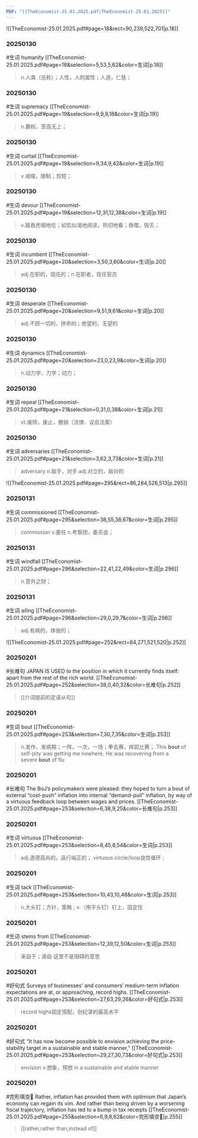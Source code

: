 ```yaml
---
PDF: "[[TheEconomist-25.01.2025.pdf|TheEconomist-25.01.2025]]"
---
```


![[TheEconomist-25.01.2025.pdf#page=18&rect=90,239,522,701|p.18]]


### 20250130
#生词 humanity 
[[TheEconomist-25.01.2025.pdf#page=18&selection=5,53,5,62&color=生词|p.18]]
>n.人类（总称）；人性，人的属性；人道，仁慈；

### 20250130
#生词 supremacy
[[TheEconomist-25.01.2025.pdf#page=19&selection=9,9,9,18&color=生词|p.19]]
>n.霸权，至高无上；

### 20250130
#生词  curtail
[[TheEconomist-25.01.2025.pdf#page=19&selection=9,34,9,42&color=生词|p.19]]
>v.减缩，限制；剪短；

### 20250130
#生词 devour 
[[TheEconomist-25.01.2025.pdf#page=19&selection=12,31,12,38&color=生词|p.19]]
>v.狼吞虎咽地吃；如饥似渴地阅读，热切地看；吞噬，毁灭；

### 20250130
#生词 incumbent 
[[TheEconomist-25.01.2025.pdf#page=20&selection=3,50,3,60&color=生词|p.20]]
>adj.在职的，现任的；n.在职者，现任官员

### 20250130
#生词 desperate 
[[TheEconomist-25.01.2025.pdf#page=20&selection=9,51,9,61&color=生词|p.20]]
>adj.不顾一切的，拼命的；绝望的，无望的

### 20250130
#生词 dynamics 
[[TheEconomist-25.01.2025.pdf#page=20&selection=23,0,23,9&color=生词|p.20]]
>n.动力学，力学；动力；

### 20250130
#生词 repeal 
[[TheEconomist-25.01.2025.pdf#page=21&selection=0,31,0,38&color=生词|p.21]]
>vt.废除，废止，撤销（法律、议会法案）

### 20250130
#生词 adversaries
[[TheEconomist-25.01.2025.pdf#page=21&selection=3,62,3,73&color=生词|p.21]]
>adversary
> n.敌手，对手
> adj.对立的，敌对的

![[TheEconomist-25.01.2025.pdf#page=295&rect=86,284,526,513|p.295]]

### 20250131
#生词 commissioned
[[TheEconomist-25.01.2025.pdf#page=295&selection=38,55,38,67&color=生词|p.295]]
>commission
>v.委任
>n.考察团，委员会；

### 20250131
#生词 windfall
[[TheEconomist-25.01.2025.pdf#page=296&selection=22,41,22,49&color=生词|p.296]]
>n.意外之财；

### 20250131
#生词 ailing 
[[TheEconomist-25.01.2025.pdf#page=296&selection=29,0,29,7&color=生词|p.296]]
>adj.有病的，体弱的；

![[TheEconomist-25.01.2025.pdf#page=252&rect=84,271,521,520|p.252]]

### 20250201
#长难句 JAPAN IS USED to the position in which it currently finds itself: apart from the rest of the rich world.
[[TheEconomist-25.01.2025.pdf#page=252&selection=38,0,40,32&color=长难句|p.252]]
>[[介词提前的定语从句]]


### 20250201
#生词 bout 
[[TheEconomist-25.01.2025.pdf#page=253&selection=7,30,7,35&color=生词|p.253]]
>n.发作，发病期；一阵，一次，一场；拳击赛，摔跤比赛；
>This **bout** of self-pity was getting me nowhere.
>He was recovering from a severe **bout** of flu

### 20250201
#长难句  The BoJ’s policymakers were pleased: they hoped to turn a bout of external “cost-push” inflation into internal “demand-pull” inflation, by way of a virtuous feedback loop between wages and prices.
[[TheEconomist-25.01.2025.pdf#page=253&selection=6,38,9,25&color=长难句|p.253]]
>

### 20250201
#生词  virtuous
[[TheEconomist-25.01.2025.pdf#page=253&selection=8,45,8,54&color=生词|p.253]]
>adj.道德高尚的，品行端正的；
>virtuous circle/loop良性循环 ;

### 20250201
#生词  tack
[[TheEconomist-25.01.2025.pdf#page=253&selection=10,43,10,48&color=生词|p.253]]
>n.大头钉；方针，策略  ;
>v.（用平头钉）钉上，固定住

### 20250201
#生词 stems from 
[[TheEconomist-25.01.2025.pdf#page=253&selection=12,39,12,50&color=生词|p.253]]
>来自于；源自
>这里不是阻碍的意思

### 20250201
#好句式  Surveys of businesses’ and consumers’ medium-term inflation expectations are at, or approaching, record highs.
[[TheEconomist-25.01.2025.pdf#page=253&selection=27,63,29,26&color=好句式|p.253]]
>record highs固定搭配，创纪录的最高水平

### 20250201
#好句式 “It has now become possible to envision achieving the price-stability target in a sustainable and stable manner,”
[[TheEconomist-25.01.2025.pdf#page=253&selection=29,27,30,73&color=好句式|p.253]]
> envision v.想象，预想
> in a sustainable and stable manner

### 20250201
#完形填空📗 Rather, inflation has provided them with optimism that Japan’s economy can regain its vim. And rather than being driven by a worsening fiscal trajectory, inflation has led to a bump in tax receipts
[[TheEconomist-25.01.2025.pdf#page=255&selection=6,9,8,62&color=完形填空📗|p.255]]
> [[rather,rather than,instead of]]